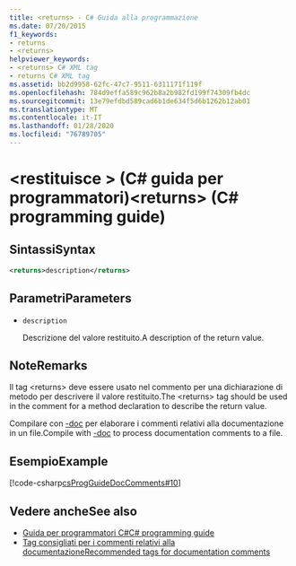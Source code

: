 ```yaml
---
title: <returns> - C# Guida alla programmazione
ms.date: 07/20/2015
f1_keywords:
- returns
- <returns>
helpviewer_keywords:
- <returns> C# XML tag
- returns C# XML tag
ms.assetid: bb2d9958-62fc-47c7-9511-6311171f119f
ms.openlocfilehash: 784d9effa589c962b8a2b982fd199f74309fb4dc
ms.sourcegitcommit: 13e79efdbd589cad6b1de634f5d6b1262b12ab01
ms.translationtype: MT
ms.contentlocale: it-IT
ms.lasthandoff: 01/28/2020
ms.locfileid: "76789705"
---
```

# <a name="returns-c-programming-guide"></a><span data-ttu-id="70508-102">\<restituisce > (C# guida per programmatori)</span><span class="sxs-lookup"><span data-stu-id="70508-102">\<returns> (C# programming guide)</span></span>

## <a name="syntax"></a><span data-ttu-id="70508-103">Sintassi</span><span class="sxs-lookup"><span data-stu-id="70508-103">Syntax</span></span>

```xml
<returns>description</returns>
```

## <a name="parameters"></a><span data-ttu-id="70508-104">Parametri</span><span class="sxs-lookup"><span data-stu-id="70508-104">Parameters</span></span>

- `description`

  <span data-ttu-id="70508-105">Descrizione del valore restituito.</span><span class="sxs-lookup"><span data-stu-id="70508-105">A description of the return value.</span></span>

## <a name="remarks"></a><span data-ttu-id="70508-106">Note</span><span class="sxs-lookup"><span data-stu-id="70508-106">Remarks</span></span>

<span data-ttu-id="70508-107">Il tag \<returns> deve essere usato nel commento per una dichiarazione di metodo per descrivere il valore restituito.</span><span class="sxs-lookup"><span data-stu-id="70508-107">The \<returns> tag should be used in the comment for a method declaration to describe the return value.</span></span>

<span data-ttu-id="70508-108">Compilare con [-doc](../../language-reference/compiler-options/doc-compiler-option.md) per elaborare i commenti relativi alla documentazione in un file.</span><span class="sxs-lookup"><span data-stu-id="70508-108">Compile with [-doc](../../language-reference/compiler-options/doc-compiler-option.md) to process documentation comments to a file.</span></span>

## <a name="example"></a><span data-ttu-id="70508-109">Esempio</span><span class="sxs-lookup"><span data-stu-id="70508-109">Example</span></span>

[!code-csharp[csProgGuideDocComments#10](~/samples/snippets/csharp/VS_Snippets_VBCSharp/csProgGuideDocComments/CS/DocComments.cs#10)]

## <a name="see-also"></a><span data-ttu-id="70508-110">Vedere anche</span><span class="sxs-lookup"><span data-stu-id="70508-110">See also</span></span>

- [<span data-ttu-id="70508-111">Guida per programmatori C#</span><span class="sxs-lookup"><span data-stu-id="70508-111">C# programming guide</span></span>](../index.md)
- [<span data-ttu-id="70508-112">Tag consigliati per i commenti relativi alla documentazione</span><span class="sxs-lookup"><span data-stu-id="70508-112">Recommended tags for documentation comments</span></span>](./recommended-tags-for-documentation-comments.md)
